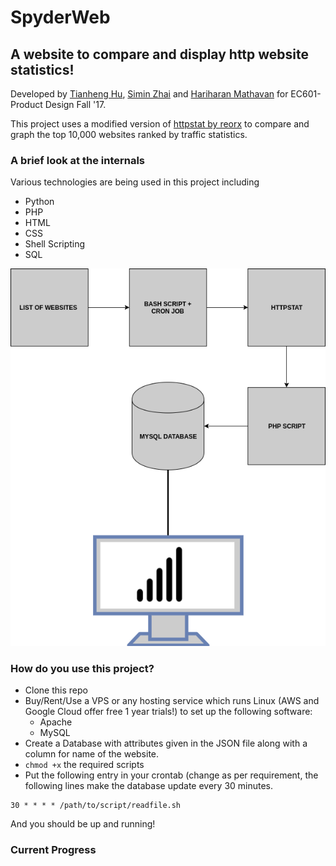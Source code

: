 # SpyderWeb
## A website to compare and display http website statistics!

Developed by [Tianheng Hu](https://github.com/615105327), [Simin Zhai](https://github.com/Jasmine424) and [Hariharan Mathavan](https://github.com/hariharan-m) for EC601-Product Design Fall '17.

This project uses a modified version of [httpstat by reorx](https://github.com/reorx/httpstat) to compare and graph the top 10,000 websites ranked by traffic statistics.

### A brief look at the internals

Various technologies are being used in this project including
* Python
* PHP
* HTML
* CSS
* Shell Scripting
* SQL

![Block Diagram](https://github.com/hariharan-m/SpyderWeb/blob/master/Untitled%20Diagram.png "Block Diagram")

### How do you use this project?

* Clone this repo 
* Buy/Rent/Use a VPS or any hosting service which runs Linux (AWS and Google Cloud offer free 1 year trials!) to set up the following software:
  * Apache
  * MySQL
* Create a Database with attributes given in the JSON file along with a column for name of the website.
* ``` chmod +x ``` the required scripts 
* Put the following entry in your crontab (change as per requirement, the following lines make the database update every 30 minutes.
```
30 * * * * /path/to/script/readfile.sh

```
And you should be up and running!

### Current Progress

